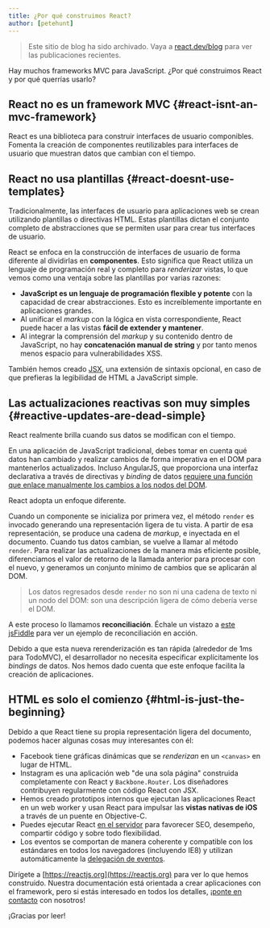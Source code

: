 ```yaml
---
title: ¿Por qué construimos React?
author: [petehunt]
---
```


<div class="scary">

> Este sitio de blog ha sido archivado. Vaya a [react.dev/blog](https://es.react.dev/blog) para ver las publicaciones recientes.

</div>

Hay muchos frameworks MVC para JavaScript. ¿Por qué construimos React y por qué
querrías usarlo?

## React no es un framework MVC {#react-isnt-an-mvc-framework}

React es una biblioteca para construir interfaces de usuario componibles. Fomenta la creación de
componentes reutilizables para interfaces de usuario que muestran datos que
cambian con el tiempo.

## React no usa plantillas {#react-doesnt-use-templates}

Tradicionalmente, las interfaces de usuario para aplicaciones web se crean
utilizando plantillas o directivas HTML. Estas plantillas dictan el conjunto
completo de abstracciones que se permiten usar para crear tus interfaces de usuario.

React se enfoca en la construcción de interfaces de usuario de forma diferente
al dividirlas en **componentes**. Esto significa que React utiliza un lenguaje de
programación real y completo para _renderizar_ vistas, lo que vemos como una
ventaja sobre las plantillas por varias razones:

- **JavaScript es un lenguaje de programación flexible y potente** con la capacidad
  de crear abstracciones. Esto es increíblemente importante en aplicaciones grandes.
- Al unificar el _markup_ con la lógica en vista correspondiente, React puede
  hacer a las vistas **fácil de extender y mantener**.
- Al integrar la comprensión del _markup_ y su contenido dentro de JavaScript,
  no hay **concatenación manual de string** y por tanto menos menos espacio
  para vulnerabilidades XSS.

También hemos creado [JSX](/docs/jsx-in-depth.html), una extensión de sintaxis
opcional, en caso de que prefieras la legibilidad de HTML a JavaScript simple.

## Las actualizaciones reactivas son muy simples {#reactive-updates-are-dead-simple}

React realmente brilla cuando sus datos se modifican con el tiempo.

En una aplicación de JavaScript tradicional, debes tomar en cuenta qué datos han
cambiado y realizar cambios de forma imperativa en el DOM para mantenerlos actualizados.
Incluso AngularJS, que proporciona una interfaz declarativa a través de directivas
y _binding_ de datos [requiere una función que enlace manualmente los cambios a los nodos del DOM](https://code.angularjs.org/1.0.8/docs/guide/directive#reasonsbehindthecompilelinkseparation).

React adopta un enfoque diferente.

Cuando un componente se inicializa por primera vez, el método `render` es invocado
generando una representación ligera de tu vista. A partir de esa representación,
se produce una cadena de _markup_, e inyectada en el documento.
Cuando tus datos cambian, se vuelve a llamar al método `render`. Para realizar
las actualizaciones de la manera más eficiente posible, diferenciamos el valor
de retorno de la llamada anterior para procesar con el nuevo, y generamos un
conjunto mínimo de cambios que se aplicarán al DOM.

> Los datos regresados desde `render` no son ni una cadena de texto ni un nodo
> del DOM: son una descripción ligera de cómo debería verse el DOM.

A este proceso lo llamamos **reconciliación**. Échale un vistazo a [este jsFiddle](http://jsfiddle.net/2h6th4ju/)
para ver un ejemplo de reconciliación en acción.

Debido a que esta nueva rerenderización es tan rápida (alrededor de 1ms para TodoMVC),
el desarrollador no necesita especificar explícitamente los _bindings_ de datos.
Nos hemos dado cuenta que este enfoque facilita la creación de aplicaciones.

## HTML es solo el comienzo {#html-is-just-the-beginning}

Debido a que React tiene su propia representación ligera del documento, podemos
hacer algunas cosas muy interesantes con él:

- Facebook tiene gráficas dinámicas que se _renderizan_ en un `<canvas>` en lugar
  de HTML.
- Instagram es una aplicación web "de una sola página" construida completamente con
  React y `Backbone.Router`. Los diseñadores contribuyen regularmente con código
  React con JSX.
- Hemos creado prototipos internos que ejecutan las aplicaciones React en un web
  worker y usan React para impulsar las **vistas nativas de iOS** a través de un
  puente en Objective-C.
- Puedes ejecutar React
  [en el servidor](https://github.com/petehunt/react-server-rendering-example)
  para favorecer SEO, desempeño, compartir código y sobre todo flexibilidad.
- Los eventos se comportan de manera coherente y compatible con los estándares
  en todos los navegadores (incluyendo IE8) y utilizan automáticamente la
  [delegación de eventos](http://davidwalsh.name/event-delegate).

Dirígete a [https://reactjs.org](https://reactjs.org) para ver lo que hemos
construido. Nuestra documentación está orientada a crear  aplicaciones con el
framework, pero si estás interesado en todos los detalles, ¡[ponte en contacto](/support.html)
 con nosotros!

¡Gracias por leer!
